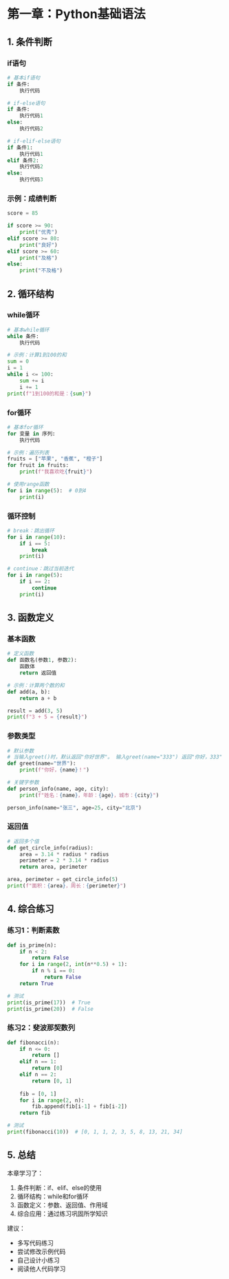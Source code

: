 # 第一章：Python基础语法

## 1. 条件判断

### if语句
```python
# 基本if语句
if 条件:
    执行代码

# if-else语句
if 条件:
    执行代码1
else:
    执行代码2

# if-elif-else语句
if 条件1:
    执行代码1
elif 条件2:
    执行代码2
else:
    执行代码3
```

### 示例：成绩判断
```python
score = 85

if score >= 90:
    print("优秀")
elif score >= 80:
    print("良好")
elif score >= 60:
    print("及格")
else:
    print("不及格")
```

## 2. 循环结构

### while循环
```python
# 基本while循环
while 条件:
    执行代码

# 示例：计算1到100的和
sum = 0
i = 1
while i <= 100:
    sum += i
    i += 1
print(f"1到100的和是：{sum}")
```

### for循环
```python
# 基本for循环
for 变量 in 序列:
    执行代码

# 示例：遍历列表
fruits = ["苹果", "香蕉", "橙子"]
for fruit in fruits:
    print(f"我喜欢吃{fruit}")

# 使用range函数
for i in range(5):  # 0到4
    print(i)
```

### 循环控制
```python
# break：跳出循环
for i in range(10):
    if i == 5:
        break
    print(i)

# continue：跳过当前迭代
for i in range(5):
    if i == 2:
        continue
    print(i)
```

## 3. 函数定义

### 基本函数
```python
# 定义函数
def 函数名(参数1, 参数2):
    函数体
    return 返回值

# 示例：计算两个数的和
def add(a, b):
    return a + b

result = add(3, 5)
print(f"3 + 5 = {result}")
```

### 参数类型
```python
# 默认参数
# 当输入greet()时，默认返回"你好世界"。 输入greet(name="333") 返回"你好，333"
def greet(name="世界"):
    print(f"你好，{name}！")

# 关键字参数
def person_info(name, age, city):
    print(f"姓名：{name}，年龄：{age}，城市：{city}")

person_info(name="张三", age=25, city="北京")
```

### 返回值
```python
# 返回多个值
def get_circle_info(radius):
    area = 3.14 * radius * radius
    perimeter = 2 * 3.14 * radius
    return area, perimeter

area, perimeter = get_circle_info(5)
print(f"面积：{area}，周长：{perimeter}")
```

## 4. 综合练习

### 练习1：判断素数
```python
def is_prime(n):
    if n < 2:
        return False
    for i in range(2, int(n**0.5) + 1):
        if n % i == 0:
            return False
    return True

# 测试
print(is_prime(17))  # True
print(is_prime(20))  # False
```

### 练习2：斐波那契数列
```python
def fibonacci(n):
    if n <= 0:
        return []
    elif n == 1:
        return [0]
    elif n == 2:
        return [0, 1]
    
    fib = [0, 1]
    for i in range(2, n):
        fib.append(fib[i-1] + fib[i-2])
    return fib

# 测试
print(fibonacci(10))  # [0, 1, 1, 2, 3, 5, 8, 13, 21, 34]
```

## 5. 总结

本章学习了：
1. 条件判断：if、elif、else的使用
2. 循环结构：while和for循环
3. 函数定义：参数、返回值、作用域
4. 综合应用：通过练习巩固所学知识

建议：
- 多写代码练习
- 尝试修改示例代码
- 自己设计小练习
- 阅读他人代码学习 